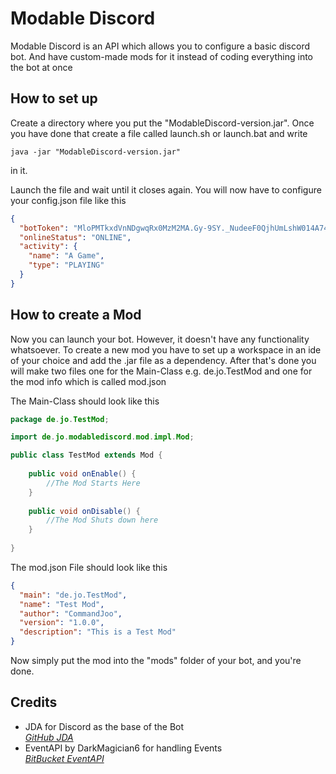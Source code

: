 # Modable Discord
Modable Discord is an API which allows you to configure a basic discord bot.
And have custom-made mods for it instead of coding everything into the bot at once

## How to set up
Create a directory where you put the "ModableDiscord-version.jar".
Once you have done that create a file called launch.sh or launch.bat and write 
```shell
java -jar "ModableDiscord-version.jar"
```
in it.

Launch the file and wait until it closes again.
You will now have to configure your config.json file like this
````json
{
  "botToken": "MloPMTkxdVnNDgwqRx0MzM2MA.Gy-9SY._NudeeF0QjhUmLshW014A743XXXBktQj_GmSw",
  "onlineStatus": "ONLINE",
  "activity": {
    "name": "A Game",
    "type": "PLAYING"
  }
}
````

## How to create a Mod

Now you can launch your bot.
However, it doesn't have any functionality whatsoever.
To create a new mod you have to set up a workspace in an ide of your choice and add the .jar file as a dependency.
After that's done you will make two files one for the Main-Class e.g. de.jo.TestMod and one for the mod info which is called mod.json

The Main-Class should look like this
```java
package de.jo.TestMod;

import de.jo.modablediscord.mod.impl.Mod;

public class TestMod extends Mod {
    
    public void onEnable() {
        //The Mod Starts Here
    }
    
    public void onDisable() {
        //The Mod Shuts down here
    }
    
}
```

The mod.json File should look like this
```json
{
  "main": "de.jo.TestMod",
  "name": "Test Mod",
  "author": "CommandJoo",
  "version": "1.0.0",
  "description": "This is a Test Mod"
}
```

Now simply put the mod into the "mods" folder of your bot, and you're done.

## Credits
- JDA for Discord as the base of the Bot <br> _[GitHub JDA](https://github.com/DV8FromTheWorld/JDA)_
- EventAPI by DarkMagician6 for handling Events <br> _[BitBucket EventAPI](https://bitbucket.org/DarkMagician6/eventapi/)_